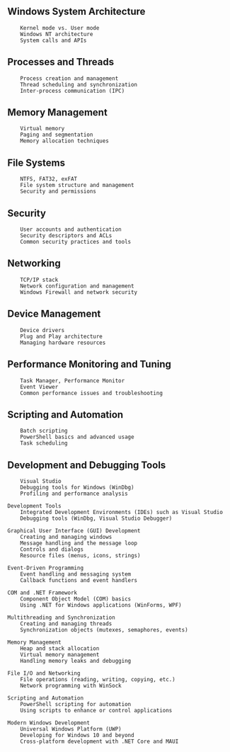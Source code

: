 
## Windows System Architecture

        Kernel mode vs. User mode
        Windows NT architecture
        System calls and APIs

## Processes and Threads

        Process creation and management
        Thread scheduling and synchronization
        Inter-process communication (IPC)

## Memory Management

        Virtual memory
        Paging and segmentation
        Memory allocation techniques

## File Systems

        NTFS, FAT32, exFAT
        File system structure and management
        Security and permissions

## Security

        User accounts and authentication
        Security descriptors and ACLs
        Common security practices and tools

## Networking

        TCP/IP stack
        Network configuration and management
        Windows Firewall and network security

## Device Management

        Device drivers
        Plug and Play architecture
        Managing hardware resources

## Performance Monitoring and Tuning

        Task Manager, Performance Monitor
        Event Viewer
        Common performance issues and troubleshooting

## Scripting and Automation

        Batch scripting
        PowerShell basics and advanced usage
        Task scheduling

## Development and Debugging Tools

        Visual Studio
        Debugging tools for Windows (WinDbg)
        Profiling and performance analysis

    Development Tools
        Integrated Development Environments (IDEs) such as Visual Studio
        Debugging tools (WinDbg, Visual Studio Debugger)

    Graphical User Interface (GUI) Development
        Creating and managing windows
        Message handling and the message loop
        Controls and dialogs
        Resource files (menus, icons, strings)

    Event-Driven Programming
        Event handling and messaging system
        Callback functions and event handlers

    COM and .NET Framework
        Component Object Model (COM) basics
        Using .NET for Windows applications (WinForms, WPF)

    Multithreading and Synchronization
        Creating and managing threads
        Synchronization objects (mutexes, semaphores, events)

    Memory Management
        Heap and stack allocation
        Virtual memory management
        Handling memory leaks and debugging

    File I/O and Networking
        File operations (reading, writing, copying, etc.)
        Network programming with WinSock

    Scripting and Automation
        PowerShell scripting for automation
        Using scripts to enhance or control applications

    Modern Windows Development
        Universal Windows Platform (UWP)
        Developing for Windows 10 and beyond
        Cross-platform development with .NET Core and MAUI

